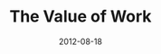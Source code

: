 ---
layout: message
category: message
series: "How to Love Your Job"
title: "The Value of Work"
date: 2012-08-18
message_id: 742
---